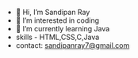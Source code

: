 - 👋 Hi, I’m Sandipan Ray
- 👀 I’m interested in coding
- 🌱 I’m currently learning Java
- skills - HTML,CSS,C,Java
- contact: sandipanray7@gmail.com

<!---
Sandipanray7/Sandipanray7 is a ✨ special ✨ repository because its `README.md` (this file) appears on your GitHub profile.
You can click the Preview link to take a look at your changes.
--->
